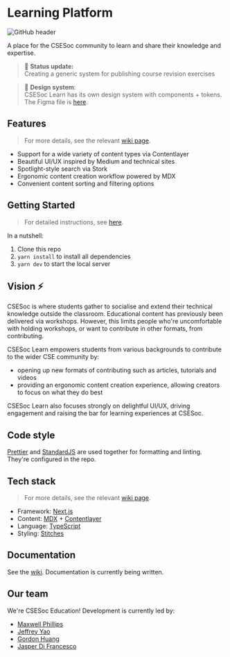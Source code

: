 # Learning Platform

![GitHub header](https://user-images.githubusercontent.com/33971845/168602873-3746dc75-1271-4f26-8c55-54e68916a90e.png)



A place for the CSESoc community to learn and share their knowledge and expertise.

> 🌈 **Status update:**<br> Creating a generic system for publishing course revision exercises

> 🎨 **Design system**:<br> CSESoc Learn has its own design system with components + tokens. The Figma file is [here](https://www.figma.com/file/l5z96D2EHE5VNz3nayZ9Ht/Design-System?node-id=11%3A4381).

## Features
> For more details, see the relevant [wiki page](https://github.com/csesoc/learning-platform/wiki/Architecture).
- Support for a wide variety of content types via Contentlayer
- Beautiful UI/UX inspired by Medium and technical sites
- Spotlight-style search via Stork
- Ergonomic content creation workflow powered by MDX
- Convenient content sorting and filtering options

## Getting Started
> For detailed instructions, see [here](https://github.com/csesoc/learning-platform/wiki/Getting-started).  

In a nutshell:

1. Clone this repo
2. `yarn install` to install all dependencies
3. `yarn dev` to start the local server

## Vision ⚡️

CSESoc is where students gather to socialise and extend their technical knowledge outside the classroom. Educational content has previously been delivered via workshops. However, this limits people who're uncomfortable with holding workshops, or want to contribute in other formats, from contributing.

CSESoc Learn empowers students from various backgrounds to contribute to the wider CSE community by:
- opening up new formats of contributing such as articles, tutorials and videos
- providing an ergonomic content creation experience, allowing creators to focus on what they do best

CSESoc Learn also focuses strongly on delightful UI/UX, driving engagement and raising the bar for learning experiences at CSESoc.

## Code style

[Prettier](https://prettier.io/) and [StandardJS](https://standardjs.com/) are used together for formatting and linting. They're configured in the repo.

## Tech stack
> For more details, see the relevant [wiki page](https://github.com/csesoc/learning-platform/wiki/Architecture).
- Framework: [Next.js](https://nextjs.org/) 
- Content: [MDX](https://mdxjs.com/) + [Contentlayer](https://www.contentlayer.dev/) 
- Language: [TypeScript](https://stackoverflow.com/questions/12694530/what-is-typescript-and-why-would-i-use-it-in-place-of-javascript/35048303#35048303)
- Styling: [Stitches](https://stitches.dev/)

## Documentation

See the [wiki](https://github.com/csesoc/learning-platform/wiki). Documentation is currently being written.

## Our team

We're CSESoc Education! Development is currently led by:

- [Maxwell Phillips](https://github.com/maxphillipsdev)
- [Jeffrey Yao](https://github.com/jeffreydyao)
- [Gordon Huang](https://github.com/dqna64)
- [Jasper Di Francesco](https://github.com/jasperdifran)

